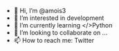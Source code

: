 - 👋 Hi, I’m @amois3
- 👀 I’m interested in development
- 🌱 I’m currently learning </>Python
- 💞️ I’m looking to collaborate on ...
- 📫 How to reach me: Twitter

<!---
amois3/amois3 is a ✨ special ✨ repository because its `README.md` (this file) appears on your GitHub profile.
You can click the Preview link to take a look at your changes.
--->
